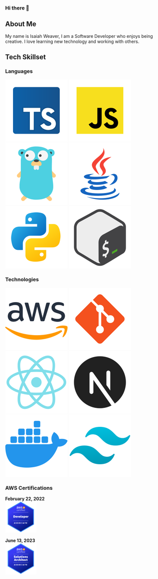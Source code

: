 ### Hi there 👋

## About Me
My name is Isaiah Weaver, I am a Software Developer who enjoys being creative. I love learning new technology and working with others.

## Tech Skillset
### Languages
![typescript](./img/typescript.svg)
![javascript](./img/javascript.svg)
![golang](./img/golang.svg)
![java](./img/java.svg)
![python](./img/python.svg)
![bash](./img/bash.svg)
### Technologies
![aws](./img/aws.svg)
![git](./img/git.svg)
![react](./img/react.svg)
![nextjs](./img/nextjs.svg)
![docker](./img/docker.svg)
![tailwind](./img/tailwind.svg)
<!-- Icon credit to: https://icons8.com/ and https://simpleicons.org/ -->

### AWS Certifications
**February 22, 2022**  
<a href="https://www.credly.com/badges/7297289d-aa79-48e7-a884-bcbb202ba7b0/public_url">
    <img src="./img/developer-associate.png" width="100" height="100" alt="developer-associate"/>
</a>

**June 13, 2023**  
<a href="https://www.credly.com/badges/4877ef15-4999-4cfd-b1a6-ca4cc0ebaacf/public_url">
    <img src="./img/solutions-architect-associate.png" width="100" height="100" alt="solutions-architect-associate"/>
</a>
